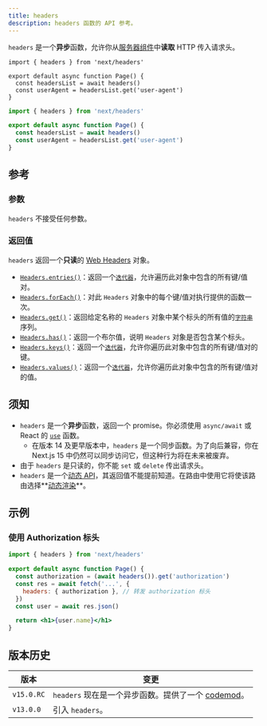 ```yaml
---
title: headers
description: headers 函数的 API 参考。
---
```


`headers` 是一个**异步**函数，允许你从[服务器组件](/nextjs-cn/app/building-your-application/rendering/server-components)中**读取** HTTP 传入请求头。

```tsx switcher
import { headers } from 'next/headers'

export default async function Page() {
  const headersList = await headers()
  const userAgent = headersList.get('user-agent')
}
```

```jsx switcher
import { headers } from 'next/headers'

export default async function Page() {
  const headersList = await headers()
  const userAgent = headersList.get('user-agent')
}
```

## 参考

### 参数

`headers` 不接受任何参数。

### 返回值

`headers` 返回一个**只读**的 [Web Headers](https://developer.mozilla.org/docs/Web/API/Headers) 对象。

- [`Headers.entries()`](https://developer.mozilla.org/docs/Web/API/Headers/entries)：返回一个[`迭代器`](https://developer.mozilla.org/docs/Web/JavaScript/Reference/Iteration_protocols)，允许遍历此对象中包含的所有键/值对。
- [`Headers.forEach()`](https://developer.mozilla.org/docs/Web/API/Headers/forEach)：对此 `Headers` 对象中的每个键/值对执行提供的函数一次。
- [`Headers.get()`](https://developer.mozilla.org/docs/Web/API/Headers/get)：返回给定名称的 `Headers` 对象中某个标头的所有值的[`字符串`](https://developer.mozilla.org/docs/Web/JavaScript/Reference/Global_Objects/String)序列。
- [`Headers.has()`](https://developer.mozilla.org/docs/Web/API/Headers/has)：返回一个布尔值，说明 `Headers` 对象是否包含某个标头。
- [`Headers.keys()`](https://developer.mozilla.org/docs/Web/API/Headers/keys)：返回一个[`迭代器`](https://developer.mozilla.org/docs/Web/JavaScript/Reference/Iteration_protocols)，允许你遍历此对象中包含的所有键/值对的键。
- [`Headers.values()`](https://developer.mozilla.org/docs/Web/API/Headers/values)：返回一个[`迭代器`](https://developer.mozilla.org/docs/Web/JavaScript/Reference/Iteration_protocols)，允许你遍历此对象中包含的所有键/值对的值。

## 须知

- `headers` 是一个**异步**函数，返回一个 promise。你必须使用 `async/await` 或 React 的 [`use`](https://react.dev/reference/react/use) 函数。
  - 在版本 14 及更早版本中，`headers` 是一个同步函数。为了向后兼容，你在 Next.js 15 中仍然可以同步访问它，但这种行为将在未来被废弃。
- 由于 `headers` 是只读的，你不能 `set` 或 `delete` 传出请求头。
- `headers` 是一个[动态 API](/nextjs-cn/app/building-your-application/rendering/server-components#server-rendering-strategies#dynamic-apis)，其返回值不能提前知道。在路由中使用它将使该路由选择**[动态渲染](/nextjs-cn/app/building-your-application/rendering/server-components#dynamic-rendering)**。

## 示例

### 使用 Authorization 标头

```jsx
import { headers } from 'next/headers'

export default async function Page() {
  const authorization = (await headers()).get('authorization')
  const res = await fetch('...', {
    headers: { authorization }, // 转发 authorization 标头
  })
  const user = await res.json()

  return <h1>{user.name}</h1>
}
```

## 版本历史

| 版本       | 变更                                                                                               |
| ---------- | -------------------------------------------------------------------------------------------------- |
| `v15.0.RC` | `headers` 现在是一个异步函数。提供了一个 [codemod](/nextjs-cn/app/guides/upgrading/codemods#150)。 |
| `v13.0.0`  | 引入 `headers`。                                                                                   |
